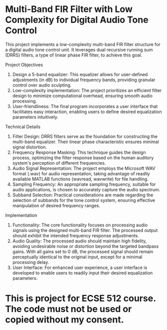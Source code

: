 # Multi-Band FIR Filter with Low Complexity for Digital Audio Tone Control

This project implements a low-complexity multi-band FIR filter structure for a digital audio tone control unit. It leverages dual recursive running sum (DRRS) filters, a type of linear phase FIR filter, to achieve this goal.

Project Objectives

1. Design a 5-band equalizer: This equalizer allows for user-defined adjustments (in dB) to individual frequency bands, providing granular control over audio sculpting.
2. Low-complexity implementation: The project prioritizes an efficient filter design to minimize computational overhead, ensuring smooth audio processing.
3. User-friendliness: The final program incorporates a user interface that facilitates easy interaction, enabling users to define desired equalization parameters intuitively.

Technical Details

1. Filter Design: DRRS filters serve as the foundation for constructing the multi-band equalizer. Their linear phase characteristic ensures minimal signal distortion.
2. Frequency Response Masking: This technique guides the design process, optimizing the filter response based on the human auditory system's perception of different frequencies.
3. Audio Signal Representation: The project employs the Microsoft WAV format (.wav) for audio representation, taking advantage of readily available MATLAB functions (wavread, wavwrite) for file handling.
4. Sampling Frequency: An appropriate sampling frequency, suitable for audio applications, is chosen to accurately capture the audio spectrum.
5. Subband Selection: Practical considerations are made regarding the selection of subbands for the tone control system, ensuring effective manipulation of desired frequency ranges.

Implementation

1. Functionality: The core functionality focuses on processing audio signals using the designed multi-band FIR filter. The processed output should exhibit the intended frequency response adjustments.
2. Audio Quality: The processed audio should maintain high fidelity, avoiding undesirable noise or distortion beyond the targeted bandpass gains. With all gains set to 0 dB, the processed signal should remain perceptually identical to the original input, except for a minimal processing delay.
3. User Interface: For enhanced user experience, a user interface is developed to enable users to readily input their desired equalization parameters.


# This is project for ECSE 512 course. The code must not be used or copied without my consent.
